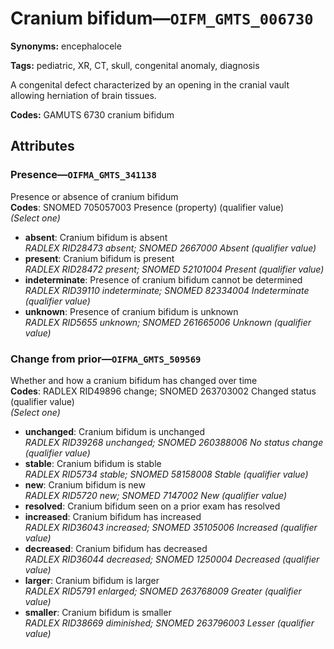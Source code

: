 # Cranium bifidum—`OIFM_GMTS_006730`

**Synonyms:** encephalocele

**Tags:** pediatric, XR, CT, skull, congenital anomaly, diagnosis

A congenital defect characterized by an opening in the cranial vault allowing herniation of brain tissues.

**Codes:** GAMUTS 6730 cranium bifidum

## Attributes

### Presence—`OIFMA_GMTS_341138`

Presence or absence of cranium bifidum  
**Codes**: SNOMED 705057003 Presence (property) (qualifier value)  
*(Select one)*

- **absent**: Cranium bifidum is absent  
_RADLEX RID28473 absent; SNOMED 2667000 Absent (qualifier value)_
- **present**: Cranium bifidum is present  
_RADLEX RID28472 present; SNOMED 52101004 Present (qualifier value)_
- **indeterminate**: Presence of cranium bifidum cannot be determined  
_RADLEX RID39110 indeterminate; SNOMED 82334004 Indeterminate (qualifier value)_
- **unknown**: Presence of cranium bifidum is unknown  
_RADLEX RID5655 unknown; SNOMED 261665006 Unknown (qualifier value)_

### Change from prior—`OIFMA_GMTS_509569`

Whether and how a cranium bifidum has changed over time  
**Codes**: RADLEX RID49896 change; SNOMED 263703002 Changed status (qualifier value)  
*(Select one)*

- **unchanged**: Cranium bifidum is unchanged  
_RADLEX RID39268 unchanged; SNOMED 260388006 No status change (qualifier value)_
- **stable**: Cranium bifidum is stable  
_RADLEX RID5734 stable; SNOMED 58158008 Stable (qualifier value)_
- **new**: Cranium bifidum is new  
_RADLEX RID5720 new; SNOMED 7147002 New (qualifier value)_
- **resolved**: Cranium bifidum seen on a prior exam has resolved  
- **increased**: Cranium bifidum has increased  
_RADLEX RID36043 increased; SNOMED 35105006 Increased (qualifier value)_
- **decreased**: Cranium bifidum has decreased  
_RADLEX RID36044 decreased; SNOMED 1250004 Decreased (qualifier value)_
- **larger**: Cranium bifidum is larger  
_RADLEX RID5791 enlarged; SNOMED 263768009 Greater (qualifier value)_
- **smaller**: Cranium bifidum is smaller  
_RADLEX RID38669 diminished; SNOMED 263796003 Lesser (qualifier value)_